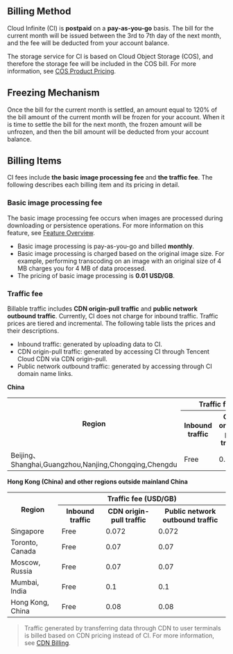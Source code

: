 ## Billing Method

Cloud Infinite (CI) is **postpaid** on a **pay-as-you-go** basis. The bill for the current month will be issued between the 3rd to 7th day of the next month, and the fee will be deducted from your account balance.

The storage service for CI is based on Cloud Object Storage (COS), and therefore the storage fee will be included in the COS bill. For more information, see [COS Product Pricing](https://intl.cloud.tencent.com/document/product/436/6239).


## Freezing Mechanism
Once the bill for the current month is settled, an amount equal to 120% of the bill amount of the current month will be frozen for your account. When it is time to settle the bill for the next month, the frozen amount will be unfrozen, and then the bill amount will be deducted from your account balance.


<span id="Billing items"></span>
## Billing Items
CI fees include **the basic image processing fee** and **the traffic fee**. The following describes each billing item and its pricing in detail.


### Basic image processing fee

The basic image processing fee occurs when images are processed during downloading or persistence operations. For more information on this feature, see [Feature Overview](https://intl.cloud.tencent.com/document/product/1045/33424).

- Basic image processing is pay-as-you-go and billed **monthly**.
- Basic image processing is charged based on the original image size. For example, performing transcoding on an image with an original size of 4 MB charges you for 4 MB of data processed.
- The pricing of basic image processing is **0.01 USD/GB**.

### Traffic fee

Billable traffic includes **CDN origin-pull traffic** and **public network outbound traffic**. Currently, CI does not charge for inbound traffic. Traffic prices are tiered and incremental. The following table lists the prices and their descriptions.
- Inbound traffic: generated by uploading data to CI.
- CDN origin-pull traffic: generated by accessing CI through Tencent Cloud CDN via CDN origin-pull.
- Public network outbound traffic: generated by accessing through CI domain name links.

**China**

<table>
   <tr>
         <th colspan=1 rowspan=2><center>Region</center></th>
     <th colspan=3><center>Traffic fee (USD/GB)</center></th>
   </tr>
   <tr>
      <th>Inbound traffic</th>
      <th>CDN origin-pull traffic</th>
      <th>Public network outbound traffic</th>
   </tr>
   <tr>
      <td>Beijing、Shanghai,Guangzhou,Nanjing,Chongqing,Chengdu </td>
      <td>Free</td>
      <td>0.02</td>
      <td>0.1</td>
   </tr>
</table>


**Hong Kong (China) and other regions outside mainland China**


<table>
   <tr>
	 <th colspan=1 rowspan=2><center>Region</center></th>
     <th colspan=3><center>Traffic fee (USD/GB)</center></th>
   </tr>
   <tr>
      <th>Inbound traffic</th>
      <th>CDN origin-pull traffic</th>
      <th>Public network outbound traffic</th>
   </tr>
   <tr>
      <td>Singapore</td>
      <td>Free</td>
      <td>0.072</td>
      <td>0.072</td>
   </tr>
      <tr>
      <td>Toronto, Canada</td>
      <td>Free</td>
      <td>0.07</td>
      <td>0.07</td>
   </tr>
      <tr>
      <td>Moscow, Russia</td>
      <td>Free</td>
      <td>0.07</td>
      <td>0.07</td>
   </tr>
      <tr>
      <td>Mumbai, India</td>
      <td>Free</td>
      <td>0.1</td>
      <td>0.1</td>
   </tr>
      <tr>
      <td>Hong Kong, China</td>
      <td>Free</td>
      <td>0.08</td>
      <td>0.08</td>
   </tr>
</table>


>Traffic generated by transferring data through CDN to user terminals is billed based on CDN pricing instead of CI. For more information, see [CDN Billing](https://intl.cloud.tencent.com/document/product/228/2949).


